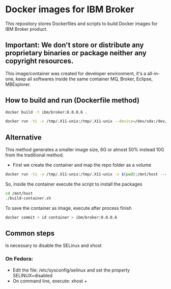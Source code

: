 # Docker images for IBM Broker

This repository stores Dockerfiles and scripts to build Docker images for IBM Broker product. 

## **Important:** We don't store or distribute any proprietary binaries or package neither any copyright resources.

This image/container was created for developer environment, it's a all-in-one, keep all softwares inside the same container MQ, Broker, Eclipse, MBExplorer.

## How to build and run (Dockerfile method)
```bash
docker build -t ibm/broker:8.0.0.6 .
```
```bash
docker run -ti -v /tmp/.X11-unix:/tmp/.X11-unix --device=/dev/sda:/dev/sda -e DISPLAY=$DISPLAY --name=broker-8.0.0.6 ibm/broker:8.0.0.6
```
## Alternative

This method generates a smaller image size, 6G or almost 50% instead 10G from the traditional method.

* First we create the container and map the repo folder as a volume
```bash
docker run -ti -v /tmp/.X11-unix:/tmp/.X11-unix -v $(pwd):/mnt/host --device=/dev/sda:/dev/sda -e DISPLAY=$DISPLAY --name=broker-8.0.0.6 centos:6
```
So, inside the container execute the script to install the packages
```bash
cd /mnt/host
./build-container.sh
```
To save the container as image, execute after process finish
```bash
docker commit < id container > ibm/broker:8.0.0.6
```
## Common steps

Is necessary to disable the SELinux and xhost

### On Fedora:

* Edit the file: /etc/sysconfig/selinux and set the property SELINUX=disabled
* On command line, execute: xhost +
